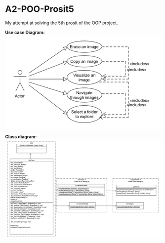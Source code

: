 # A2-POO-Prosit5
My attempt at solving the 5th prosit of the OOP project.

**Use case Diagram:**\
![](use_case.png)

**Class diagram:**\
![](classes.png)
